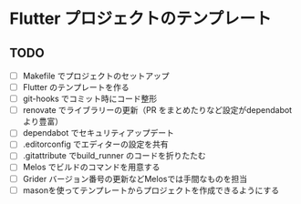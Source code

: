 # Flutter プロジェクトのテンプレート

## TODO

- [ ] Makefile でプロジェクトのセットアップ
- [ ] Flutter のテンプレートを作る
- [ ] git-hooks でコミット時にコード整形
- [ ] renovate でライブラリーの更新（PR をまとめたりなど設定がdependabot より豊富）
- [ ] dependabot でセキュリティアップデート
- [ ] .editorconfig でエディターの設定を共有
- [ ] .gitattribute でbuild_runner のコードを折りたたむ
- [ ] Melos でビルドのコマンドを用意する
- [ ] Grider バージョン番号の更新などMelosでは手間なものを担当
- [ ] masonを使ってテンプレートからプロジェクトを作成できるようにする